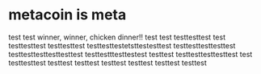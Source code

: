 # metacoin is meta

test
test
winner, winner, chicken dinner!!
test
test
testtesttest
test
testtesttest
testtesttest
testtesttestetsttestesttest
testtesttesttesttest
testtesttesttesttesttest
testtestttesttestest
testtest
testtesttesttesttest
test
testtesttest
testtest
testtest
testtest
testtest
testtest
testtest
